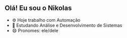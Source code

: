 ## Olá! Eu sou o Nikolas

- ⚙️ Hoje trabalho com Automação
- 📖 Estudando Análise e Desenvolvimento de Sistemas
- 😄 Pronomes: ele/dele
